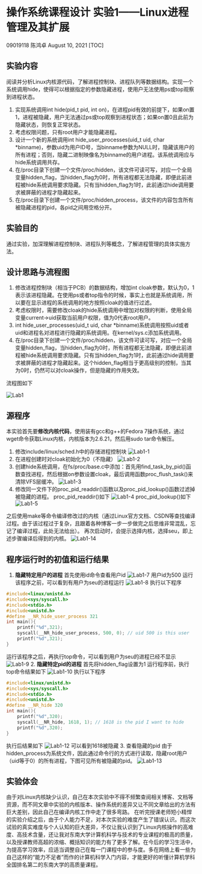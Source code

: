# 操作系统课程设计 实验1——Linux进程管理及其扩展
09019118 陈鸿卓
August 10, 2021
[TOC]
## 实验内容
阅读并分析Linux内核源代码，了解进程控制块、进程队列等数据结构。实现一个系统调用hide，使得可以根据指定的参数隐藏进程，使用户无法使用ps或top观察到进程状态。
1. 实现系统调用int hide(pid_t pid, int on)，在进程pid有效的前提下，如果on置1，进程被隐藏，用户无法通过ps或top观察到进程状态；如果on置0且此前为隐藏状态，则恢复正常状态。
2. 考虑权限问题，只有root用户才能隐藏进程。
3. 设计一个新的系统调用int hide_user_processes(uid_t uid, char *binname)，参数uid为用户ID号，当binname参数为NULL时，隐藏该用户的所有进程；否则，隐藏二进制映像名为binname的用户进程。该系统调用应与hide系统调用共存。
4. 在/proc目录下创建一个文件/proc/hidden，该文件可读可写，对应一个全局变量hidden_flag，当hidden_flag为0时，所有进程都无法隐藏，即便此前进程被hide系统调用要求隐藏。只有当hidden_flag为1时，此前通过hide调用要求被屏蔽的进程才隐藏起来。
5. 在/proc目录下创建一个文件/proc/hidden_process，该文件的内容包含所有被隐藏进程的pid，各pid之间用空格分开。
## 实验目的
通过实验，加深理解进程控制块、进程队列等概念，了解进程管理的具体实施方法。
## 设计思路与流程图
1. 修改进程控制块（相当于PCB）的数据结构，增加int cloak参数，默认为0，1表示该进程隐藏。在使用ps或者top指令的时候，事实上也就是系统调用，所以要在显示进程的系统调用的地方按照cloak的值进行过滤。
2. 考虑权限时，需要修改cloak的hide系统调用中增加对权限的判断，使用全局变量current->uid获取当前用户权限，值为0代表root用户。
3. int hide_user_processes(uid_t uid, char *binname)系统调用按照uid或者uid和进程名对进程进行隐藏的系统调用。在kernel/sys.c添加系统调用。
4. 在/proc目录下创建一个文件/proc/hidden，该文件可读可写，对应一个全局变量hidden_flag，当hidden_flag为0时，所有进程都无法隐藏，即便此前进程被hide系统调用要求隐藏。只有当hidden_flag为1时，此前通过hide调用要求被屏蔽的进程才隐藏起来。这个hidden_flag相当于更高级别的控制，当其为0时，仍然可以对cloak操作，但是隐藏的作用失效。

流程图如下

![Lab1](./assets/Lab1.png)
## 源程序
本实验首先要**修改内核代码**，使用装有gcc和g++的Fedora 7操作系统，通过wget命令获取Linux内核，内核版本为2.6.21，然后用sudo tar命令解压。
1. 修改include/linux/sched.h中的存储进程控制块
![Lab1-1](./assets/Lab1-1.png)
2. 在进程创建时对cloak初始化为0（不隐藏）
![Lab1-2](./assets/Lab1-2.png)
3. 创建hide系统调用，在fs/proc/base.c中添加：首先用find_task_by_pid()函数查找进程，然后根据on参数设置cloak，最后调用函数proc_flush_task()来清除VFS层缓冲。
![Lab1-3](./assets/Lab1-3.png)
4. 修改同一文件下的proc_pid_readdir()函数以及proc_pid_lookup()函数过滤掉被隐藏的进程。
proc_pid_readdir()如下
![Lab1-4](./assets/Lab1-4.png)
proc_pid_lookup()如下
![Lab1-5](./assets/Lab1-5.png)

之后使用make等命令编译修改过的内核（通过Linux官方文档、CSDN等查找编译过程。由于该过程过于复杂，且跟着各种博客一步一步做完之后思维非常混乱，忘记了编译过程，此处无法给出）。
再次启动时，会提示选择内核，选择seu，即上述步骤编译后得到的内核。
![Lab1-14](./assets/Lab1-14.png)
## 程序运行时的初值和运行结果
1. **隐藏特定用户的进程**
首先使用id命令查看用户id
![Lab1-7](./assets/Lab1-7.png)
用户id为500
运行该程序之前，可以看到有用户为seu的进程运行
![Lab1-8](./assets/Lab1-8.png)
执行以下程序
```c++
#include<linux/unistd.h>
#include<sys/syscall.h>
#include<stdio.h>
#include<unistd.h>
#define __NR_hide_user_process 321
int main(){
	printf("%d",321);
	syscall(__NR_hide_user_process, 500, 0); // uid 500 is this user
	printf("%d",321);
}
```
运行该程序之后，再执行top命令，可以看到用户为seu的进程已经不显示
![Lab1-9](./assets/Lab1-9.png)
2. **隐藏特定pid的进程**
首先将hidden_flag设置为1
运行程序前，执行top命令结果如下
![Lab1-10](./assets/Lab1-10.png)
执行以下程序
```c++
#include<linux/unistd.h>
#include<sys/syscall.h>
#include<stdio.h>
#include<unistd.h>
#define __NR_hide 320
int main(){
	printf("%d",320);
	syscall(__NR_hide, 1618, 1); // 1618 is the pid I want to hide
	printf("%d",320);
}
```
执行后结果如下
![Lab1-12](./assets/Lab1-12.png)
可以看到1618被隐藏
3. 查看隐藏的pid
由于hidden_process为系统文件，因此通过命令行的方式进行读取，隐藏root用户（uid等于0）的所有进程，下图可见所有被隐藏的pid。
![Lab1-13](./assets/Lab1-13.png)
## 实验体会
由于对Linux内核缺少认识，自己在本次实验中不得不频繁查阅相关博客、文档等资源，而不同文章中实验的内核版本、操作系统的差异又让不同文章给出的方法有巨大差别，因此自己在编译内核工作中走了很多弯路。
在听完授课老师短小精悍的实验介绍之后，由于个人能力不足，对本次实验的难度产生了错误认识。而这次试验的真实难度与个人认知的巨大差异，不仅让我认识到了Linux内核操作的高难度、高技术含量，还让我对东南大学计算机科学与技术的专业课程的极高的质量，以及授课教师高超的浓缩、概括知识的能力有了更多了解。在今后的学习生活中，为提高学习效率，应适当调整自己在每一门课程中的参与度。多在网络上看一些为自己这样的“能力不足者”而作的计算机科学入门内容，才能更好的听懂计算机学科全国排名第二的东南大学的高质量课程。